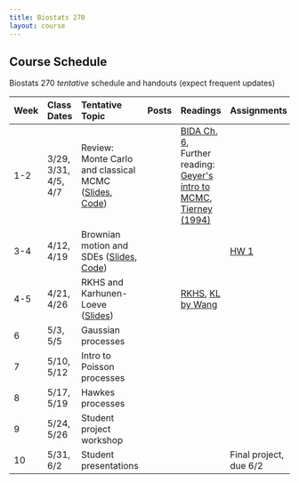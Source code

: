 ```yaml
---
title: Biostats 270
layout: course
---
```


## Course Schedule

Biostats 270 _tentative_ schedule and handouts (expect frequent updates)


| Week | Class Dates | Tentative Topic | Posts | Readings | Assignments
|:-----------|:-----------|:------------|:------------|:------------|:------------|
|  1-2 | 3/29, 3/31, 4/5, 4/7   | Review: Monte Carlo and classical MCMC ([Slides](https://ucla-biostats-270.github.io/slides/StochProc1.pdf), [Code](https://ucla-biostats-270.github.io/code/SP_Lecture1.R)) | | [BIDA Ch. 6](https://ucla-biostats-270.github.io/reading/BIDA.pdf), Further reading: [Geyer's intro to MCMC](https://ucla-biostats-270.github.io/reading/GeyerIntro.pdf), [Tierney (1994)](https://ucla-biostats-270.github.io/reading/Tierney.pdf) |
|  3-4 | 4/12, 4/19 | Brownian motion and SDEs ([Slides](https://ucla-biostats-270.github.io/slides/StochProc2.pdf), [Code](https://ucla-biostats-270.github.io/code/SP_Lecture2.R)) | |  | [HW 1](https://ucla-biostats-270.github.io/notes/HW1.pdf)
|4-5| 4/21, 4/26 | RKHS and Karhunen-Loeve ([Slides](https://ucla-biostats-270.github.io/slides/StochProc3.pdf)) || [RKHS](https://ucla-biostats-270.github.io/reading/RKHS.pdf), [KL by Wang](https://ucla-biostats-270.github.io/reading/Wang.pdf)|
|  6 |  5/3, 5/5 | Gaussian processes | | 
| 7 | 5/10, 5/12 | Intro to Poisson processes | |  
|  8 | 5/17, 5/19 | Hawkes processes | | | 
| 9 | 5/24, 5/26 | Student project workshop |||
| 10 | 5/31, 6/2 | Student presentations | | |Final project, due 6/2

